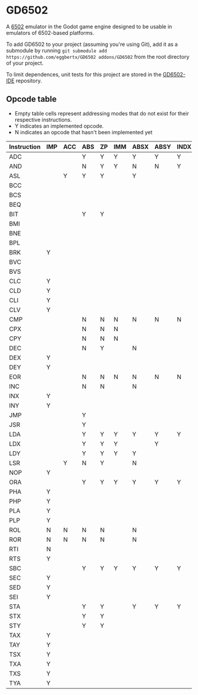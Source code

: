 # GD6502
A [6502](https://en.wikipedia.org/wiki/MOS_Technology_6502) emulator in the Godot game engine designed to be usable in emulators of 6502-based platforms.

To add GD6502 to your project (assuming you're using Git), add it as a submodule by running `git submodule add https://github.com/eggbertx/GD6502 addons/GD6502` from the root directory of your project.

To limit dependences, unit tests for this project are stored in the [GD6502-IDE](https://github.com/Eggbertx/GD6502-IDE) repository.

## Opcode table
* Empty table cells represent addressing modes that do not exist for their respective instructions.
* Y indicates an implemented opcode.
* N indicates an opcode that hasn't been implemented yet

Instruction | IMP | ACC | ABS |  ZP | IMM | ABSX | ABSY | INDX | INDY | ZPX | ZPY | REL | IND
------------|-----|-----|-----|-----|-----|------|------|------|------|-----|-----|-----|------
ADC         |     |     |  Y  |  Y  |  Y  |  Y   |  Y   |  Y   |  Y   |  Y  |     |     |    
AND         |     |     |  N  |  Y  |  Y  |  N   |  N   |  Y   |  Y   |  Y  |     |     |    
ASL         |     |  Y  |  Y  |  Y  |     |  Y   |      |      |      |  Y  |     |     |    
BCC         |     |     |     |     |     |      |      |      |      |     |     |  N  |    
BCS         |     |     |     |     |     |      |      |      |      |     |     |  N  |    
BEQ         |     |     |     |     |     |      |      |      |      |     |     |  N  |    
BIT         |     |     |  Y  |  Y  |     |      |      |      |      |     |     |     |    
BMI         |     |     |     |     |     |      |      |      |      |     |     |  N  |    
BNE         |     |     |     |     |     |      |      |      |      |     |     |  N  |    
BPL         |     |     |     |     |     |      |      |      |      |     |     |  N  |    
BRK         |  Y  |     |     |     |     |      |      |      |      |     |     |     |    
BVC         |     |     |     |     |     |      |      |      |      |     |     |  N  |    
BVS         |     |     |     |     |     |      |      |      |      |     |     |  N  |    
CLC         |  Y  |     |     |     |     |      |      |      |      |     |     |     |    
CLD         |  Y  |     |     |     |     |      |      |      |      |     |     |     |    
CLI         |  Y  |     |     |     |     |      |      |      |      |     |     |     |    
CLV         |  Y  |     |     |     |     |      |      |      |      |     |     |     |    
CMP         |     |     |  N  |  N  |  N  |  N   |  N   |  N   |  N   |  N  |     |     |    
CPX         |     |     |  N  |  N  |  N  |      |      |      |      |     |     |     |    
CPY         |     |     |  N  |  N  |  N  |      |      |      |      |     |     |     |    
DEC         |     |     |  N  |  Y  |     |  N   |      |      |      |  N  |     |     |    
DEX         |  Y  |     |     |     |     |      |      |      |      |     |     |     |    
DEY         |  Y  |     |     |     |     |      |      |      |      |     |     |     |    
EOR         |     |     |  N  |  N  |  N  |  N   |  N   |  N   |  N   |  N  |     |     |    
INC         |     |     |  N  |  N  |     |  N   |      |      |      |  N  |     |     |    
INX         |  Y  |     |     |     |     |      |      |      |      |     |     |     |    
INY         |  Y  |     |     |     |     |      |      |      |      |     |     |     |    
JMP         |     |     |  Y  |     |     |      |      |      |      |     |     |     |  N 
JSR         |     |     |  Y  |     |     |      |      |      |      |     |     |     |    
LDA         |     |     |  Y  |  Y  |  Y  |  Y   |  Y   |  Y   |  Y   |  Y  |     |     |    
LDX         |     |     |  Y  |  Y  |  Y  |      |  Y   |      |      |     |  Y  |     |    
LDY         |     |     |  Y  |  Y  |  Y  |  Y   |      |      |      |  N  |     |     |    
LSR         |     |  Y  |  N  |  Y  |     |  N   |      |      |      |  N  |     |     |    
NOP         |  Y  |     |     |     |     |      |      |      |      |     |     |     |    
ORA         |     |     |  Y  |  Y  |  Y  |  Y   |  Y   |  Y   |  Y   |  Y  |     |     |    
PHA         |  Y  |     |     |     |     |      |      |      |      |     |     |     |    
PHP         |  Y  |     |     |     |     |      |      |      |      |     |     |     |    
PLA         |  Y  |     |     |     |     |      |      |      |      |     |     |     |    
PLP         |  Y  |     |     |     |     |      |      |      |      |     |     |     |    
ROL         |  N  |  N  |  N  |  N  |     |  N   |      |      |      |  N  |     |     |    
ROR         |  N  |  N  |  N  |  N  |     |  N   |      |      |      |  N  |     |     |    
RTI         |  N  |     |     |     |     |      |      |      |      |     |     |     |    
RTS         |  Y  |     |     |     |     |      |      |      |      |     |     |     |    
SBC         |     |     |  Y  |  Y  |  Y  |  Y   |  Y   |  Y   |  Y   |  Y  |     |     |    
SEC         |  Y  |     |     |     |     |      |      |      |      |     |     |     |    
SED         |  Y  |     |     |     |     |      |      |      |      |     |     |     |    
SEI         |  Y  |     |     |     |     |      |      |      |      |     |     |     |    
STA         |     |     |  Y  |  Y  |     |  Y   |  Y   |  Y   |  Y   |  Y  |     |     |    
STX         |     |     |  Y  |  Y  |     |      |      |      |      |     |  Y  |     |    
STY         |     |     |  Y  |  Y  |     |      |      |      |      |  Y  |     |     |    
TAX         |  Y  |     |     |     |     |      |      |      |      |     |     |     |    
TAY         |  Y  |     |     |     |     |      |      |      |      |     |     |     |    
TSX         |  Y  |     |     |     |     |      |      |      |      |     |     |     |    
TXA         |  Y  |     |     |     |     |      |      |      |      |     |     |     |    
TXS         |  Y  |     |     |     |     |      |      |      |      |     |     |     |    
TYA         |  Y  |     |     |     |     |      |      |      |      |     |     |     |    
